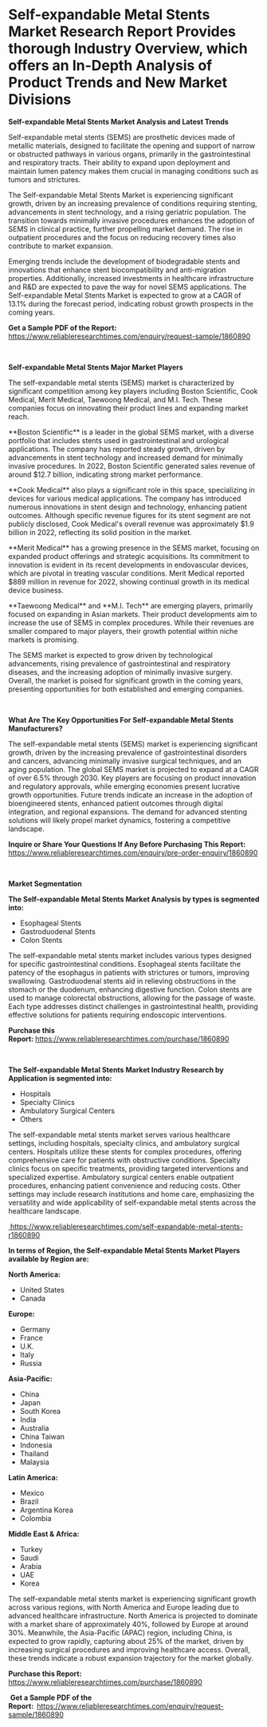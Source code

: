 <p><h1>Self-expandable Metal Stents Market Research Report Provides thorough Industry Overview, which offers an In-Depth Analysis of Product Trends and New Market Divisions</h1></p><p><strong>Self-expandable Metal Stents Market Analysis and Latest Trends</strong></p>
<p><p>Self-expandable metal stents (SEMS) are prosthetic devices made of metallic materials, designed to facilitate the opening and support of narrow or obstructed pathways in various organs, primarily in the gastrointestinal and respiratory tracts. Their ability to expand upon deployment and maintain lumen patency makes them crucial in managing conditions such as tumors and strictures.</p><p>The Self-expandable Metal Stents Market is experiencing significant growth, driven by an increasing prevalence of conditions requiring stenting, advancements in stent technology, and a rising geriatric population. The transition towards minimally invasive procedures enhances the adoption of SEMS in clinical practice, further propelling market demand. The rise in outpatient procedures and the focus on reducing recovery times also contribute to market expansion.</p><p>Emerging trends include the development of biodegradable stents and innovations that enhance stent biocompatibility and anti-migration properties. Additionally, increased investments in healthcare infrastructure and R&D are expected to pave the way for novel SEMS applications. The Self-expandable Metal Stents Market is expected to grow at a CAGR of 13.1% during the forecast period, indicating robust growth prospects in the coming years.</p></p>
<p><strong>Get a Sample PDF of the Report:&nbsp;</strong> <a href="https://www.reliableresearchtimes.com/enquiry/request-sample/1860890?utm_campaign=3113&utm_medium=2&utm_source=Github&utm_content=ia&utm_term=14042025&utm_id=self-expandable-metal-stents">https://www.reliableresearchtimes.com/enquiry/request-sample/1860890</a></p>
<p>&nbsp;</p>
<p><strong>Self-expandable Metal Stents Major Market Players</strong></p>
<p><p>The self-expandable metal stents (SEMS) market is characterized by significant competition among key players including Boston Scientific, Cook Medical, Merit Medical, Taewoong Medical, and M.I. Tech. These companies focus on innovating their product lines and expanding market reach.</p><p>**Boston Scientific** is a leader in the global SEMS market, with a diverse portfolio that includes stents used in gastrointestinal and urological applications. The company has reported steady growth, driven by advancements in stent technology and increased demand for minimally invasive procedures. In 2022, Boston Scientific generated sales revenue of around $12.7 billion, indicating strong market performance.</p><p>**Cook Medical** also plays a significant role in this space, specializing in devices for various medical applications. The company has introduced numerous innovations in stent design and technology, enhancing patient outcomes. Although specific revenue figures for its stent segment are not publicly disclosed, Cook Medical's overall revenue was approximately $1.9 billion in 2022, reflecting its solid position in the market.</p><p>**Merit Medical** has a growing presence in the SEMS market, focusing on expanded product offerings and strategic acquisitions. Its commitment to innovation is evident in its recent developments in endovascular devices, which are pivotal in treating vascular conditions. Merit Medical reported $889 million in revenue for 2022, showing continual growth in its medical device business.</p><p>**Taewoong Medical** and **M.I. Tech** are emerging players, primarily focused on expanding in Asian markets. Their product developments aim to increase the use of SEMS in complex procedures. While their revenues are smaller compared to major players, their growth potential within niche markets is promising.</p><p>The SEMS market is expected to grow driven by technological advancements, rising prevalence of gastrointestinal and respiratory diseases, and the increasing adoption of minimally invasive surgery. Overall, the market is poised for significant growth in the coming years, presenting opportunities for both established and emerging companies.</p></p>
<p>&nbsp;</p>
<p><strong>What Are The Key Opportunities For Self-expandable Metal Stents Manufacturers?</strong></p>
<p><p>The self-expandable metal stents (SEMS) market is experiencing significant growth, driven by the increasing prevalence of gastrointestinal disorders and cancers, advancing minimally invasive surgical techniques, and an aging population. The global SEMS market is projected to expand at a CAGR of over 6.5% through 2030. Key players are focusing on product innovation and regulatory approvals, while emerging economies present lucrative growth opportunities. Future trends indicate an increase in the adoption of bioengineered stents, enhanced patient outcomes through digital integration, and regional expansions. The demand for advanced stenting solutions will likely propel market dynamics, fostering a competitive landscape.</p></p>
<p><strong>Inquire or Share Your Questions If Any Before Purchasing This Report:</strong> <a href="https://www.reliableresearchtimes.com/enquiry/pre-order-enquiry/1860890?utm_campaign=3113&utm_medium=2&utm_source=Github&utm_content=ia&utm_term=14042025&utm_id=self-expandable-metal-stents">https://www.reliableresearchtimes.com/enquiry/pre-order-enquiry/1860890</a></p>
<p>&nbsp;</p>
<p><strong>Market Segmentation</strong></p>
<p><strong>The Self-expandable Metal Stents Market Analysis by types is segmented into:</strong></p>
<p><ul><li>Esophageal Stents</li><li>Gastroduodenal Stents</li><li>Colon Stents</li></ul></p>
<p><p>The self-expandable metal stents market includes various types designed for specific gastrointestinal conditions. Esophageal stents facilitate the patency of the esophagus in patients with strictures or tumors, improving swallowing. Gastroduodenal stents aid in relieving obstructions in the stomach or the duodenum, enhancing digestive function. Colon stents are used to manage colorectal obstructions, allowing for the passage of waste. Each type addresses distinct challenges in gastrointestinal health, providing effective solutions for patients requiring endoscopic interventions.</p></p>
<p><strong>Purchase this Report:&nbsp;</strong><a href="https://www.reliableresearchtimes.com/purchase/1860890?utm_campaign=3113&utm_medium=2&utm_source=Github&utm_content=ia&utm_term=14042025&utm_id=self-expandable-metal-stents">https://www.reliableresearchtimes.com/purchase/1860890</a></p>
<p>&nbsp;</p>
<p><strong>The Self-expandable Metal Stents Market Industry Research by Application is segmented into:</strong></p>
<p><ul><li>Hospitals</li><li>Specialty Clinics</li><li>Ambulatory Surgical Centers</li><li>Others</li></ul></p>
<p><p>The self-expandable metal stents market serves various healthcare settings, including hospitals, specialty clinics, and ambulatory surgical centers. Hospitals utilize these stents for complex procedures, offering comprehensive care for patients with obstructive conditions. Specialty clinics focus on specific treatments, providing targeted interventions and specialized expertise. Ambulatory surgical centers enable outpatient procedures, enhancing patient convenience and reducing costs. Other settings may include research institutions and home care, emphasizing the versatility and wide applicability of self-expandable metal stents across the healthcare landscape.</p></p>
<p><a href="https://www.reliableresearchtimes.com/self-expandable-metal-stents-r1860890?utm_campaign=3113&utm_medium=2&utm_source=Github&utm_content=ia&utm_term=14042025&utm_id=self-expandable-metal-stents">&nbsp;https://www.reliableresearchtimes.com/self-expandable-metal-stents-r1860890</a></p>
<p><strong>In terms of Region, the Self-expandable Metal Stents Market Players available by Region are:</strong></p>
<p>
    <p> <strong> North America: </strong>
        <ul>
            <li>United States</li>
            <li>Canada</li>
        </ul>
        </p> 
    <p> <strong> Europe: </strong>
        <ul>
            <li>Germany</li>
            <li>France</li>
            <li>U.K.</li>
            <li>Italy</li>
            <li>Russia</li>
        </ul>
        </p> 
    <p> <strong> Asia-Pacific: </strong>
        <ul>
            <li>China</li>
            <li>Japan</li>
            <li>South Korea</li>
            <li>India</li>
            <li>Australia</li>
            <li>China Taiwan</li>
            <li>Indonesia</li>
            <li>Thailand</li>
            <li>Malaysia</li>
        </ul>
        </p> 
    <p> <strong> Latin America: </strong>
        <ul>
            <li>Mexico</li>
            <li>Brazil</li>
            <li>Argentina Korea</li>
            <li>Colombia</li>
        </ul>
        </p> 
    <p> <strong> Middle East & Africa: </strong>
        <ul>
            <li>Turkey</li>
            <li>Saudi</li>
            <li>Arabia</li>
            <li>UAE</li>
            <li>Korea</li>
        </ul>
    </p>
    </p>
<p><p>The self-expandable metal stents market is experiencing significant growth across various regions, with North America and Europe leading due to advanced healthcare infrastructure. North America is projected to dominate with a market share of approximately 40%, followed by Europe at around 30%. Meanwhile, the Asia-Pacific (APAC) region, including China, is expected to grow rapidly, capturing about 25% of the market, driven by increasing surgical procedures and improving healthcare access. Overall, these trends indicate a robust expansion trajectory for the market globally.</p></p>
<p><strong>Purchase this Report: </strong><a href="https://www.reliableresearchtimes.com/purchase/1860890?utm_campaign=3113&utm_medium=2&utm_source=Github&utm_content=ia&utm_term=14042025&utm_id=self-expandable-metal-stents">https://www.reliableresearchtimes.com/purchase/1860890</a></p>
<p>&nbsp;<strong>Get a Sample PDF of the Report:&nbsp;&nbsp;</strong><a href="https://www.reliableresearchtimes.com/enquiry/request-sample/1860890?utm_campaign=3113&utm_medium=2&utm_source=Github&utm_content=ia&utm_term=14042025&utm_id=self-expandable-metal-stents">https://www.reliableresearchtimes.com/enquiry/request-sample/1860890</a></p>
<p><strong></strong></p>
<p><p></p><p></p><p></p></p>